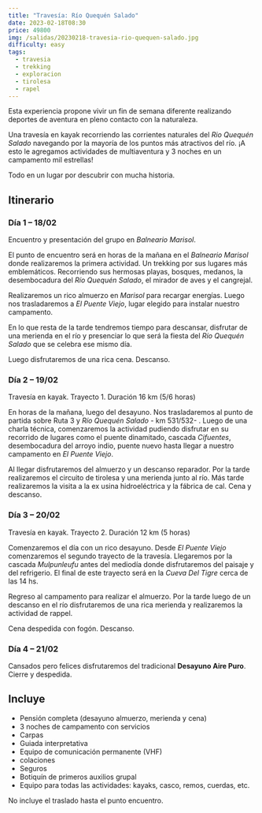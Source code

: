 ```yaml
---
title: "Travesía: Río Quequén Salado"
date: 2023-02-18T08:30
price: 49800
img: /salidas/20230218-travesia-rio-quequen-salado.jpg
difficulty: easy
tags:
  - travesia
  - trekking
  - exploracion
  - tirolesa
  - rapel
---
```


Esta experiencia propone vivir un fin de semana diferente realizando deportes de aventura en pleno contacto con la naturaleza.

Una travesía en kayak recorriendo las corrientes naturales del _Rio Quequén Salado_ navegando por la mayoría de los puntos más atractivos del río. ¡A esto le agregamos actividades de multiaventura y 3 noches en un campamento mil estrellas!

Todo en un lugar por descubrir con mucha historia.

## Itinerario

### Día 1 – 18/02

Encuentro y presentación del grupo en _Balneario Marisol_.

El punto de encuentro será en horas de la mañana en el _Balneario Marisol_ donde realizaremos la primera actividad. Un trekking por sus lugares más emblemáticos. Recorriendo sus hermosas playas, bosques, medanos, la desembocadura del _Río Quequén Salado_, el mirador de aves y el cangrejal.

Realizaremos un rico almuerzo en _Marisol_ para recargar energías. Luego nos trasladaremos a _El Puente Viejo_, lugar elegido para instalar nuestro campamento.

En lo que resta de la tarde tendremos tiempo para descansar, disfrutar de una merienda en el río y presenciar lo que será la fiesta del _Río Quequén Salado_ que se celebra ese mismo día.

Luego disfrutaremos de una rica cena. Descanso.

### Día 2 – 19/02

Travesía en kayak. Trayecto 1. Duración 16 km (5/6 horas)

En horas de la mañana, luego del desayuno. Nos trasladaremos al punto de partida sobre Ruta 3 y _Río Quequén Salado_ - km 531/532- . Luego de una charla técnica, comenzaremos la actividad pudiendo disfrutar en su recorrido de lugares como el puente dinamitado, cascada _Cifuentes_, desembocadura del arroyo indio, puente nuevo hasta llegar a nuestro campamento en _El Puente Viejo_.

Al llegar disfrutaremos del almuerzo y un descanso reparador. Por la tarde realizaremos el circuito de tirolesa y una merienda junto al río. Más tarde realizaremos la visita a la ex usina hidroeléctrica y la fábrica de cal. Cena y descanso.

### Día 3 – 20/02

Travesía en kayak. Trayecto 2. Duración 12 km (5 horas)

Comenzaremos el día con un rico desayuno. Desde _El Puente Viejo_ comenzaremos el segundo trayecto de la travesía. Llegaremos por la cascada _Mulpunleufu_ antes del mediodía donde disfrutaremos del paisaje y del refrigerio. El final de este trayecto será en la _Cueva Del Tigre_ cerca de las 14 hs.

Regreso al campamento para realizar el almuerzo. Por la tarde luego de un descanso en el río disfrutaremos de una rica merienda y realizaremos la actividad de rappel.

Cena despedida con fogón. Descanso.

### Día 4 – 21/02

Cansados pero felices disfrutaremos del tradicional **Desayuno Aire Puro**. Cierre y despedida.

## Incluye

- Pensión completa (desayuno almuerzo, merienda y cena)
- 3 noches de campamento con servicios
- Carpas
- Guiada interpretativa
- Equipo de comunicación permanente (VHF)
- colaciones
- Seguros
- Botiquín de primeros auxilios grupal
- Equipo para todas las actividades: kayaks, casco, remos, cuerdas, etc.

No incluye el traslado hasta el punto encuentro.
